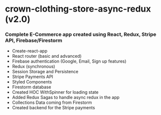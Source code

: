# crown-clothing-store-async-redux (v2.0)
### Complete E-Commerce app created using React, Redux, Stripe API, Firebase/Firestorm

* Create-react-app
* React router (basic and advanced)
* Firebase authentication (Google, Email, Sign up features)
* Redux (synchronous)
* Session Storage and Persistence
* Stripe Payments API
* Styled Components
* Firestorm database
* Created HOC WithSpinner for loading state
* Added Redux Sagas to handle async redux in the app
* Collections Data coming from Firestorm
* Created backend for the Stripe payments
